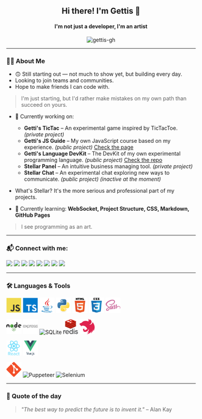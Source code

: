 <h2 align="center">Hi there! I'm Gettis 👋</h2>
<h4 align="center">I'm not just a developer, I'm an artist</h4>

<p align="center">
  <img src="https://komarev.com/ghpvc/?username=gettis-gh&label=Profile%20views&color=0e75b6&style=flat" alt="gettis-gh" />
</p>

---

### 👨‍💻 About Me
 
* 🙃 Still starting out — not much to show yet, but building every day.
* Looking to join teams and communities.
* Hope to make friends I can code with.
  
> I'm just starting, but I'd rather make mistakes on my own path than succeed on yours.

* 🔭 Currently working on:
  - **Getti's TicTac** – An experimental game inspired by TicTacToe. *(private project)*
  - **Getti's JS Guide** – My own JavaScript course based on my experience. *(public project)* [Check the page](https://gettis-gh.github.io/gettis-js-guide/)
  - **Getti's Language DevKit** – The DevKit of my own experimental programming language. *(public project)* [Check the repo](https://github.com/gettis-gh/GettisPLDK)
  - **Stellar Panel** – An intuitive business managing tool. *(private project)*
  - **Stellar Chat** – An experimental chat exploring new ways to communicate. *(public project) (inactive at the moment)*

* What's Stellar? It's the more serious and professional part of my projects.
* 🌱 Currently learning: **WebSocket, Project Structure, CSS, Markdown, GitHub Pages**

> I see programming as an art.

---

### 📬 Connect with me:

<p align="left">
  <a href="https://codepen.io/gettis_cp" target="_blank"><img src="https://raw.githubusercontent.com/rahuldkjain/github-profile-readme-generator/master/src/images/icons/Social/codepen.svg" height="30" /></a>
  <a href="https://twitter.com/gettis_x" target="_blank"><img src="https://raw.githubusercontent.com/rahuldkjain/github-profile-readme-generator/master/src/images/icons/Social/twitter.svg" height="30" /></a>
  <a href="https://linkedin.com/in/gettis-in" target="_blank"><img src="https://raw.githubusercontent.com/rahuldkjain/github-profile-readme-generator/master/src/images/icons/Social/linked-in-alt.svg" height="30" /></a>
  <a href="https://fb.com/gettis_fb" target="_blank"><img src="https://raw.githubusercontent.com/rahuldkjain/github-profile-readme-generator/master/src/images/icons/Social/facebook.svg" height="30" /></a>
  <a href="https://instagram.com/gettis_ig" target="_blank"><img src="https://raw.githubusercontent.com/rahuldkjain/github-profile-readme-generator/master/src/images/icons/Social/instagram.svg" height="30" /></a>
  <a href="https://www.youtube.com/c/gettis_yt" target="_blank"><img src="https://raw.githubusercontent.com/rahuldkjain/github-profile-readme-generator/master/src/images/icons/Social/youtube.svg" height="30" /></a>
  <a href="https://www.hackerrank.com/gettis_hr" target="_blank"><img src="https://raw.githubusercontent.com/rahuldkjain/github-profile-readme-generator/master/src/images/icons/Social/hackerrank.svg" height="30" /></a>
  <a href="https://discord.gg/HsaKkY7V" target="_blank"><img src="https://raw.githubusercontent.com/rahuldkjain/github-profile-readme-generator/master/src/images/icons/Social/discord.svg" height="30" /></a>
</p>

---

### 🛠️ Languages & Tools

<p align="left">
  <img src="https://raw.githubusercontent.com/devicons/devicon/master/icons/javascript/javascript-original.svg" alt="JavaScript" width="40"/>
  <img src="https://raw.githubusercontent.com/devicons/devicon/master/icons/typescript/typescript-original.svg" alt="TypeScript" width="40"/>
  <img src="https://raw.githubusercontent.com/devicons/devicon/master/icons/java/java-original.svg" alt="Java" width="40"/>
  <img src="https://raw.githubusercontent.com/devicons/devicon/master/icons/python/python-original.svg" alt="Python" width="40"/>
  <img src="https://raw.githubusercontent.com/devicons/devicon/master/icons/html5/html5-original-wordmark.svg" alt="HTML5" width="40"/>
  <img src="https://raw.githubusercontent.com/devicons/devicon/master/icons/css3/css3-original-wordmark.svg" alt="CSS3" width="40"/>
  <img src="https://raw.githubusercontent.com/devicons/devicon/master/icons/sass/sass-original.svg" alt="SASS" width="40"/>
</p>

<p>
  <img src="https://raw.githubusercontent.com/devicons/devicon/master/icons/nodejs/nodejs-original-wordmark.svg" alt="Node.js" width="40"/>
  <img src="https://raw.githubusercontent.com/devicons/devicon/master/icons/express/express-original-wordmark.svg" alt="Express.js" width="40"/>
  <img src="https://www.vectorlogo.zone/logos/sqlite/sqlite-icon.svg" alt="SQLite" width="40"/>
  <img src="https://raw.githubusercontent.com/devicons/devicon/master/icons/redis/redis-original-wordmark.svg" alt="Redis" width="40"/>
  <img src="https://raw.githubusercontent.com/devicons/devicon/master/icons/nestjs/nestjs-plain.svg" alt="NestJS" width="40"/>
</p>

<p>
  <img src="https://raw.githubusercontent.com/devicons/devicon/master/icons/react/react-original-wordmark.svg" alt="React" width="40"/>
  <img src="https://raw.githubusercontent.com/devicons/devicon/master/icons/vuejs/vuejs-original-wordmark.svg" alt="Vue.js" width="40"/>
</p>

<p>
  <img src="https://raw.githubusercontent.com/devicons/devicon/master/icons/git/git-original.svg" alt="Git" width="40"/>
  <img src="https://www.vectorlogo.zone/logos/pptrdev/pptrdev-official.svg" alt="Puppeteer" width="40"/>
  <img src="https://raw.githubusercontent.com/detain/svg-logos/master/svg/selenium-logo.svg" alt="Selenium" width="40"/>
</p>

---

### 🧠 Quote of the day
> *"The best way to predict the future is to invent it."* – Alan Kay
